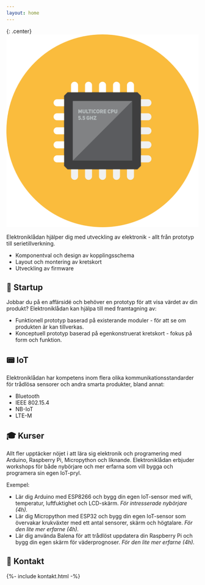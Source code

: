 ```yaml
---
layout: home
---
```


{: .center}
![chip](assets/img/chip.png)

Elektroniklådan hjälper dig med utveckling av elektronik - allt från prototyp till serietillverkning.

- Komponentval och design av kopplingsschema
- Layout och montering av kretskort
- Utveckling av firmware


## 🚀 Startup

Jobbar du på en affärsidé och behöver en prototyp för att visa värdet av din produkt? Elektroniklådan kan hjälpa till med framtagning av:

- Funktionell prototyp baserad på existerande moduler - för att se om produkten är kan tillverkas.
- Konceptuell prototyp baserad på egenkonstruerat kretskort - fokus på form och funktion.


## 📟 IoT

Elektroniklådan har kompetens inom flera olika kommunikationsstandarder för trådlösa sensorer och andra smarta produkter, bland annat:

- Bluetooth
- IEEE 802.15.4
- NB-IoT
- LTE-M


## 🎓 Kurser

Allt fler upptäcker nöjet i att lära sig elektronik och programering med Arduino, Raspberry Pi, Micropython och liknande. Elektroniklådan erbjuder workshops för både nybörjare och mer erfarna som vill bygga och programera sin egen IoT-pryl. 

Exempel:

- Lär dig Arduino med ESP8266 och bygg din egen IoT-sensor med wifi, temperatur, luftfuktighet och LCD-skärm. *För intresserade nybörjare (4h).*
- Lär dig Micropython med ESP32 och bygg din egen IoT-sensor som övervakar krukväxter med ett antal sensorer, skärm och högtalare. *För den lite mer erfarne (4h).*
- Lär dig använda Balena för att trådlöst uppdatera din Raspberry Pi och bygg din egen skärm för väderprognoser. *För den lite mer erfarne (4h).*


## 💬 Kontakt

{%- include kontakt.html -%}
